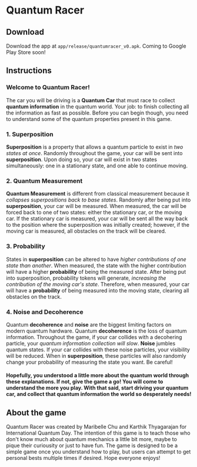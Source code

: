 # Quantum Racer

## Download
Download the app at `app/release/quantumracer_v0.apk`. Coming to Google Play Store soon!

## Instructions
### Welcome to Quantum Racer!

The car you will be driving is a **Quantum Car** that must race to collect **quantum information** in the quantum world. Your job: to finish collecting all the information as fast as possible. Before you can begin though, you need to understand some of the quantum properties present in this game.

### 1. Superposition
**Superposition** is a property that allows a quantum particle to exist in *two states at once*. Randomly throughout the game, your car will be sent into **superposition**. Upon doing so, your car will exist in two states simultaneously: one in a stationary state, and one able to continue moving.

### 2. Quantum Measurement
**Quantum Measurement** is different from classical measurement because it *collapses superpositions back to base states*. Randomly after being put into **superposition**, your car will be measured. When measured, the car will be forced back to one of two states: either the stationary car, or the moving car. If the stationary car is measured, your car will be sent all the way back to the position where the superposition was initially created; however, if the moving car is measured, all obstacles on the track will be cleared.

### 3. Probability
States in **superposition** can be altered to have *higher contributions of one state than another*. When measured, the state with the higher contribution will have a higher **probability** of being the measured state. After being put into superposition, probability tokens will generate, *increasing the contribution of the moving car's state*. Therefore, when measured, your car will have a **probability** of being measured into the moving state, clearing all obstacles on the track. 

### 4. Noise and Decoherence
Quantum **decoherence** and **noise** are the biggest limiting factors on modern quantum hardware. Quantum **decoherence** is the loss of quantum information. Throughout the game, if your car collides with a decohering particle, your *quantum information collection will slow*. **Noise** jumbles quantum states. If your car collides with these noise particles, your visibility will be reduced. When in **superposition**, these particles will also randomly change your probability of measuring the state you want. Be careful!

#### Hopefully, you understood a little more about the quantum world through these explanations. If not, give the game a go! You will come to understand the more you play. With that said, start driving your quantum car, and collect that quantum information the world so desperately needs!


## About the game

Quantum Racer was created by Maribelle Chu and Karthik Thyagarajan for International Quantum Day. The intention of this game is to teach those who don't know much about quantum mechanics a little bit more, maybe to pique their curiousity or just to have fun. The game is designed to be a simple game once you understand how to play, but users can attempt to get personal bests multiple times if desired. Hope everyone enjoys!
